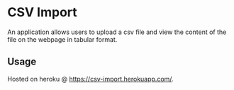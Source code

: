 # CSV Import

An application allows users to upload a csv file and view the content of the file on the webpage in tabular format.

## Usage
Hosted on heroku @ https://csv-import.herokuapp.com/.